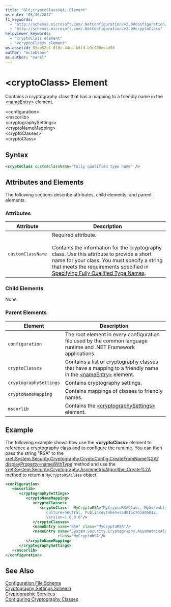 ```yaml
---
title: "&lt;cryptoClass&gt; Element"
ms.date: "03/30/2017"
f1_keywords: 
  - "http://schemas.microsoft.com/.NetConfiguration/v2.0#configuration/mscorlib/cryptographySettings/cryptoNameMapping/cryptoClasses/cryptoClass"
  - "http://schemas.microsoft.com/.NetConfiguration/v2.0#cryptoClass"
helpviewer_keywords: 
  - "cryptoClass element"
  - "<cryptoClass> element"
ms.assetid: 03db52ef-010e-44ea-b6fd-b9c900ecad50
author: "mcleblanc"
ms.author: "markl"
---
```

# &lt;cryptoClass&gt; Element
Contains a cryptography class that has a mapping to a friendly name in the [\<nameEntry>](../../../../../docs/framework/configure-apps/file-schema/cryptography/nameentry-element.md) element.  
  
 \<configuration>  
\<mscorlib>  
\<cryptographySettings>  
\<cryptoNameMapping>  
\<cryptoClasses>  
\<cryptoClass>  
  
## Syntax  
  
```xml  
<cryptoClass customClassName="fully qualified type name" />  
```  
  
## Attributes and Elements  
 The following sections describe attributes, child elements, and parent elements.  
  
### Attributes  
  
|Attribute|Description|  
|---------------|-----------------|  
|`customClassName`|Required attribute.<br /><br /> Contains the information for the cryptography class. Use this attribute to provide a short name for your class. You must specify a string that meets the requirements specified in [Specifying Fully Qualified Type Names](../../../../../docs/framework/reflection-and-codedom/specifying-fully-qualified-type-names.md).|  
  
### Child Elements  
 None.  
  
### Parent Elements  
  
|Element|Description|  
|-------------|-----------------|  
|`configuration`|The root element in every configuration file used by the common language runtime and .NET Framework applications.|  
|`cryptoClasses`|Contains a list of cryptography classes that have a mapping to a friendly name in the [\<nameEntry>](../../../../../docs/framework/configure-apps/file-schema/cryptography/nameentry-element.md) element.|  
|`cryptographySettings`|Contains cryptography settings.|  
|`cryptoNameMapping`|Contains mappings of classes to friendly names.|  
|`mscorlib`|Contains the [\<cryptographySettings>](../../../../../docs/framework/configure-apps/file-schema/cryptography/cryptographysettings-element.md) element.|  
  
## Example  
 The following example shows how use the **\<cryptoClass>** element to reference a cryptography class and to configure the runtime. You can then pass the string "RSA" to the <xref:System.Security.Cryptography.CryptoConfig.CreateFromName%2A?displayProperty=nameWithType> method and use the <xref:System.Security.Cryptography.AsymmetricAlgorithm.Create%2A> method to return a `MyCryptoRSAClass` object.  
  
```xml  
<configuration>  
   <mscorlib>  
      <cryptographySettings>  
         <cryptoNameMapping>  
            <cryptoClasses>  
               <cryptoClass   MyCryptoRSA="MyCryptoRSAClass, MyAssembly  
                  Culture=neutral, PublicKeyToken=a5d015c7d5a0b012,  
                  Version=1.0.0.0"/>  
            </cryptoClasses>  
            <nameEntry name="RSA" class="MyCryptoRSA"/>  
            <nameEntry name="System.Security.Cryptography.AsymmetricAlgorithm"  
                       class="MyCryptoRSA"/>  
         </cryptoNameMapping>  
      </cryptographySettings>  
   </mscorlib>  
</configuration>  
```  
  
## See Also  
 [Configuration File Schema](../../../../../docs/framework/configure-apps/file-schema/index.md)  
 [Cryptography Settings Schema](../../../../../docs/framework/configure-apps/file-schema/cryptography/index.md)  
 [Cryptographic Services](../../../../../docs/standard/security/cryptographic-services.md)  
 [Configuring Cryptography Classes](../../../../../docs/framework/configure-apps/configure-cryptography-classes.md)
